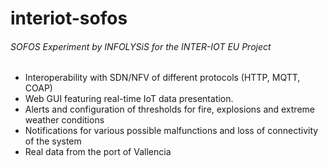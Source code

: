 # interiot-sofos

###### SOFOS Experiment by INFOLYSiS for the INTER-IOT EU Project

* Interoperability with SDN/NFV of different protocols (HTTP, MQTT, COAP)
* Web GUI featuring real-time IoT data presentation.
* Alerts and configuration of thresholds for fire, explosions and extreme weather conditions
* Notifications for various possible malfunctions and loss of connectivity of the system
* Real data from the port of Vallencia

